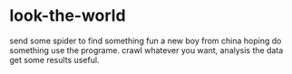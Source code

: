 # look-the-world
send some spider to find something fun
a new boy from china
hoping do something use the programe. 
crawl whatever you want, analysis the data get some results useful.
